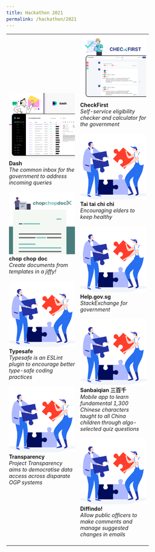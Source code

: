 ```yaml
---
title: Hackathon 2021
permalink: /hackathon/2021
---
```

<table width="350px">
<tbody>
      <td width="175px">
          <a href=""><img src="/images/Dash_snapshot.png" alt="Dash.gov.sg" title="Dash.gov.sg"/></a><br /><strong>Dash</strong><br /><em>The common inbox for the government to address incoming queries</em>
          <br /><br />
          <a href=""><img src="/images/chopchopdocx_snapshot.png" alt="chop chop doc" title="chop chop doc" /></a><br /><strong>chop chop doc</strong><br /><em>Create documents from templates in a jiffy!</em> 
          <br /><br />
          <a href=""><img src="/images/solve.svg" alt="Typesafe" title="Typesafe" /></a><br /><strong>Typesafe</strong><br /><em>Typesafe is an ESLint plugin to encourage better type-safe coding practices</em> 
				  <br /><br />
          <a href=""><img src="/images/solve.svg" alt="Transparency" title="Transparency" /></a><br /><strong>Transparency</strong><br /><em>Project Transparency aims to democratise data access across disparate OGP systems</em> 
	</td>
      <td width="175px">
				    <a href=""><img src="/images/Checkfirst_snapshot.png" alt="Checkfirst.gov.sg" title="Checkfirst.gov.sg" /></a><br /><strong>CheckFirst</strong><br /><em>Self-service eligibility checker and calculator for the government</em> 
          <br /><br />
          <a href=""><img src="/images/solve.svg" alt="Tai tai chi chi" title="Tai tai chi chi" /></a><br /><strong>Tai tai chi chi</strong><br /><em>Encouraging elders to keep healthy</em> 
          <br /><br />
          <a href=""><img src="/images/solve.svg" alt="Help.gov.sg" title="Help.gov.sg" /></a><br /><strong>Help.gov.sg</strong><br /><em>StackExchange for government</em> 
          <br /><br />
          <a href=""><img src="/images/solve.svg" alt="Sanbaiqian 三百千" title="Sanbaiqian 三百千" /></a><br /><strong>Sanbaiqian 三百千</strong><br /><em>Mobile app to learn fundamental 1,300 Chinese characters taught to all China children through algo-selected quiz questions</em>
          <br /><br />    
          <a href=""><img src="/images/solve.svg" alt="Diffindo!" title="Diffindo!" /></a><br /><strong>Diffindo!</strong><br /><em>Allow public officers to make comments and manage suggested changes in emails</em> 
          <br /><br />    
      </td>
</tbody>
</table>